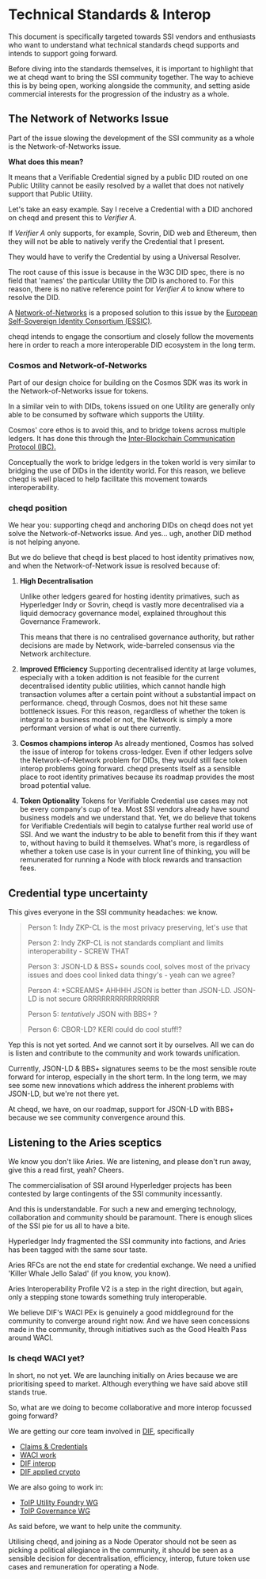 # Technical Standards & Interop

This document is specifically targeted towards SSI vendors and enthusiasts who want to understand what technical standards cheqd supports and intends to support going forward. 

Before diving into the standards themselves, it is important to highlight that we at cheqd want to bring the SSI community together. The way to achieve this is by being open, working alongside the community, and setting aside commercial interests for the progression of the industry as a whole.  

## The Network of Networks Issue

Part of the issue slowing the development of the SSI community as a whole is the Network-of-Networks issue.

**What does this mean?**

It means that a Verifiable Credential signed by a public DID routed on one Public Utility cannot be easily resolved by a wallet that does not natively support that Public Utility.

Let's take an easy example. Say I receive a Credential with a DID anchored on cheqd and present this to _Verifier A_.

If _Verifier A_ only supports, for example, Sovrin, DID web and Ethereum, then they will not be able to natively verify the Credential that I present. 

They would have to verify the Credential by using a Universal Resolver. 

The root cause of this issue is because in the W3C DID spec, there is no field that 'names' the particular Utility the DID is anchored to. For this reason, there is no native reference point for _Verifier A_ to know where to resolve the DID.

A [Network-of-Networks](https://networkofnetworks.net/wp-content/uploads/2021/05/EBSI_Network-of-Networks_esatus_Danube_Tech_TNO.pdf) is a proposed solution to this issue by the [European Self-Sovereign Identity Consortium \(ESSIC\)](https://networkofnetworks.net/wp-content/uploads/2021/05/EBSI_Network-of-Networks_esatus_Danube_Tech_TNO.pdf).

cheqd intends to engage the consortium and closely follow the movements here in order to reach a more interoperable DID ecosystem in the long term.

### Cosmos and Network-of-Networks

Part of our design choice for building on the Cosmos SDK was its work in the Network-of-Networks issue for tokens. 

In a similar vein to with DIDs, tokens issued on one Utility are generally only able to be consumed by software which supports the Utility. 

Cosmos' core ethos is to avoid this, and to bridge tokens across multiple ledgers. It has done this through the [Inter-Blockchain Communication Protocol \(IBC\). ](https://docs.cosmos.network/master/ibc/overview.html)

Conceptually the work to bridge ledgers in the token world is very similar to bridging the use of DIDs in the identity world. For this reason, we believe cheqd is well placed to help facilitate this movement towards interoperability. 

### cheqd position

We hear you: supporting cheqd and anchoring DIDs on cheqd does not yet solve the Network-of-Networks issue. And yes... ugh, another DID method is not helping anyone. 

But we do believe that cheqd is best placed to host identity primatives now, and when the Network-of-Network issue is resolved because of: 

1. **High Decentralisation**  
  
   Unlike other ledgers geared for hosting identity primatives, such as Hyperledger Indy or Sovrin, cheqd is vastly more decentralised via a liquid democracy governance model, explained throughout this Governance Framework.   


   This means that there is no centralised governance authority, but rather decisions are made by Network, wide-barreled consensus via the Network architecture.   

2. **Improved Efficiency**  Supporting decentralised identity at large volumes, especially with a token addition is not feasible for the current decentralised identity public utilities, which cannot handle high transaction volumes after a certain point without a substantial impact on performance.   cheqd, through Cosmos, does not hit these same bottleneck issues. For this reason, regardless of whether the token is integral to a business model or not, the Network is simply a more performant version of what is out there currently.  
3. **Cosmos champions interop**  As already mentioned, Cosmos has solved the issue of interop for tokens cross-ledger. Even if other ledgers solve the Network-of-Network problem for DIDs, they would still face token interop problems going forward.   cheqd presents itself as a sensible place to root identity primatives because its roadmap provides the most broad potential value.  
4. **Token Optionality**  Tokens for Verifiable Credential use cases may not be every company's cup of tea. Most SSI vendors already have sound business models and we understand that.   Yet, we do believe that tokens for Verifiable Credentials will begin to catalyse further real world use of SSI. And we want the industry to be able to benefit from this if they want to, without having to build it themselves.  What's more, is regardless of whether a token use case is in your current line of thinking, you will be remunerated for running a Node with block rewards and transaction fees. 

## Credential type uncertainty 

This gives everyone in the SSI community headaches: we know.

> Person 1: Indy ZKP-CL is the most privacy preserving, let's use that
>
> Person 2: Indy ZKP-CL is not standards compliant and limits interoperability - SCREW THAT
>
> Person 3: JSON-LD & BSS+ sounds cool, solves most of the privacy issues and does cool linked data thingy's - yeah can we agree?
>
> Person 4: \*SCREAMS\* AHHHH JSON is better than JSON-LD. JSON-LD is not secure GRRRRRRRRRRRRRRRR
>
> Person 5: _tentatively_ JSON with BBS+ ? 
>
> Person 6: CBOR-LD? KERI could do cool stuff!?

Yep this is not yet sorted. And we cannot sort it by ourselves. All we can do is listen and contribute to the community and work towards unification. 

Currently, JSON-LD & BBS+ signatures seems to be the most sensible route forward for interop, especially in the short term. In the long term, we may see some new innovations which address the inherent problems with JSON-LD, but we're not there yet.

At cheqd, we have, on our roadmap, support for JSON-LD with BBS+ because we see community convergence around this. 



## Listening to the Aries sceptics 

We know you don't like Aries. We are listening, and please don't run away, give this a read first, yeah? Cheers. 

The commercialisation of SSI around Hyperledger projects has been contested by large contingents of the SSI community incessantly. 

And this is understandable. For such a new and emerging technology, collaboration and community should be paramount. There is enough slices of the SSI pie for us all to have a bite. 

Hyperledger Indy fragmented the SSI community into factions, and Aries has been tagged with the same sour taste.

Aries RFCs are not the end state for credential exchange. We need a unified 'Killer Whale Jello Salad' \(if you know, you know\).

Aries Interoperability Profile V2 is a step in the right direction, but again, only a stepping stone towards something truly interoperable. 

We believe DIF's WACI PEx is genuinely a good middleground for the community to converge around right now. And we have seen concessions made in the community, through initiatives such as the Good Health Pass around WACI.

### Is cheqd WACI yet?

In short, no not yet. We are launching initially on Aries because we are prioritising speed to market. Although everything we have said above still stands true.

So, what are we doing to become collaborative and more interop focussed going forward?

We are getting our core team involved in [DIF](https://identity.foundation/), specifically

* [Claims & Credentials](https://identity.foundation/working-groups/claims-credentials.html)
* [WACI work](https://github.com/decentralized-identity/waci-presentation-exchange)
* [DIF interop](https://identity.foundation/interop/)
* [DIF applied crypto](https://identity.foundation/working-groups/crypto.html)

We are also going to work in:

* [ToIP Utility Foundry WG](https://wiki.trustoverip.org/display/HOME/Utility+Foundry+Working+Group)
* [ToIP Governance WG](https://wiki.trustoverip.org/display/HOME/Governance+Stack+Working+Group)

As said before, we want to help unite the community. 

Utilising cheqd, and joining as a Node Operator should not be seen as picking a political allegiance in the community, it should be seen as a sensible decision for decentralisation, efficiency, interop, future token use cases and remuneration for operating a Node. 



